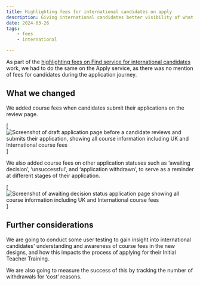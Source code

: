 ```yaml
---
title: Highlighting fees for international candidates on apply
description: Giving international candidates better visibility of what fees they would need to pay for the courses they are applying for.
date: 2024-03-26
tags:
    - fees
    - international

---
```


As part of the [highlighting fees on Find service for international candidates](../find-teacher-training/highlighting-fees-for-international-candidates) work, we had to do the same on the Apply service, as there was no mention of fees for candidates during the application journey.

## What we changed

We added course fees when candidates submit their applications on the review page.

[![Screenshot of draft application page before a candidate reviews and submits their application, showing all course information including UK and International course fees](draft.jpg)]

We also added course fees on other application statuses such as ‘awaiting decision’, ‘unsuccessful’, and ‘application withdrawn’, to serve as a reminder at different stages of their application.

[![Screenshot of awaiting decision status application page showing all course information including UK and International course fees](awaiting-decision.jpg)]

## Further considerations

We are going to conduct some user testing to gain insight into international candidates' understanding and awareness of course fees in the new designs, and how this impacts the process of applying for their Initial Teacher Training.

We are also going to measure the success of this by tracking the number of withdrawals for ‘cost’ reasons.

